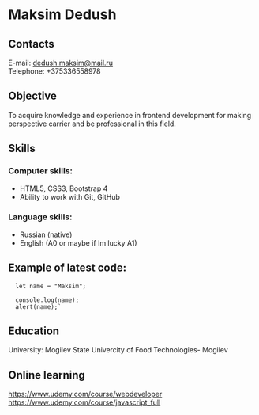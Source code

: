 # Maksim Dedush
## Contacts
E-mail: dedush.maksim@mail.ru <br/>
Telephone: +375336558978

## Objective
To acquire knowledge and experience in frontend development for making perspective carrier and be professional in this field.

## Skills
### Computer skills:
* HTML5, CSS3, Bootstrap 4
* Ability to work with Git, GitHub
### Language skills:
* Russian (native)
* English (A0 or maybe if  Im lucky A1)
## Example of latest code:
```
  let name = "Maksim";
  
  console.log(name);
  alert(name);`
```
## Education
University: Mogilev State Univercity of Food Technologies- Mogilev

## Online learning
https://www.udemy.com/course/webdeveloper <br/>
https://www.udemy.com/course/javascript_full
